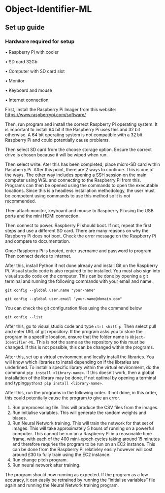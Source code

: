 # Object-Identifier-ML
## Set up guide
### Hardware required for setup
•	Raspberry Pi with cooler

•	SD card 32Gb

•	Computer with SD card slot

•	Monitor

•	Keyboard and mouse

•	Internet connection 

First, install the Raspberry Pi Imager from this website: https://www.raspberrypi.com/software/ 

Then, run program and install the correct Raspberry Pi operating system. It is important to install 64 bit if the Raspberry Pi uses this and 32 bit otherwise. A 64 bit operating system is not compatible with a 32 bit Raspberry Pi and could potentially cause problems. 

Then select SD card from the choose storage option. Ensure the correct drive is chosen because it will be wiped when run. 

Then select write. Ater this has been completed, place micro-SD card within Raspberry Pi. After this point, there are 2 ways to continue. This is one of the ways. The other way includes opening a SSH session on the main computer using WSL and connecting to the Raspberry Pi from this. Programs can then be opened using the commands to open the executable locations. Since this is a headless installation methodology, the user must be competent using commands to use this method so it is not recommended.

Then attach monitor, keyboard and mouse to Raspberry Pi using the USB ports and the mini HDMI connection. 

Then connect to power. Raspberry Pi should boot. If not, repeat the first steps and use a different SD card. There are many reasons on why the Raspberry Pi does not boot. Check the error message  on the Raspberry Pi and compare to documentation. 

Once Raspberry Pi is booted, enter username and password to program. Then connect device to internet. 

After this, install Python if not done already and install Git on the Raspberry Pi. Visual studio code is also required to be installed. You must also sign into visual studio code on the computer. This can be done by opening a git terminal and running the following commands with your email and name.

```git config --global user.name "your-name"```

```git config --global user.email "your.name@domain.com"```
 
You can check the git configuration files using the command below 

```git config --list```
 
After this, go to visual studio code and type ```ctrl shift p```. Then select pull and enter URL of git repository. If the program asks you to store the program in a specific location, ensure that the folder name is ```Object-Identifier-ML```. This is not the same as the repository so this must be changed. If this is not possible, this can be changed within the programs. 

After this, set up a virtual environment and locally install the libraries. You will know which libraries to install depending on if the libraries are underlined. To install a specific library within the virtual environment, do the command ```pip install <library-name>```. If this doesn't work, then a global installation of the library may be done, if not optimal by opening a terminal and typing```python3 pip install <library-name>```. 

After this, run the programs in the following order. If not done, in this order, this could potentially cause the program to give an error. 

1.	Run preprocessing file. This will produce the CSV files from the images.
2.	Run initialise variables. This will generate the random weights and biases.
3.	Run Neural Network training. This will train the network for that set of images. This will take approximately 5 hours of running on a powerful computer. This cannot be run on a Raspberry Pi in a reasonable time frame, with each of the 400 mini-epoch cycles taking around 15 minutes and therefore requries the program to be run on an EC2 instance. This can be done from the Raspberry Pi relativley easily however will cost around £30 to fully train using the EC2 instance. 
4.	Run change pitch program.
5.	Run neural network after training.

The program should now running as expected. If the program as a low accuracy, it can easily be retrained by running the “initialise variables” file again and running the Neural Network training program. 

